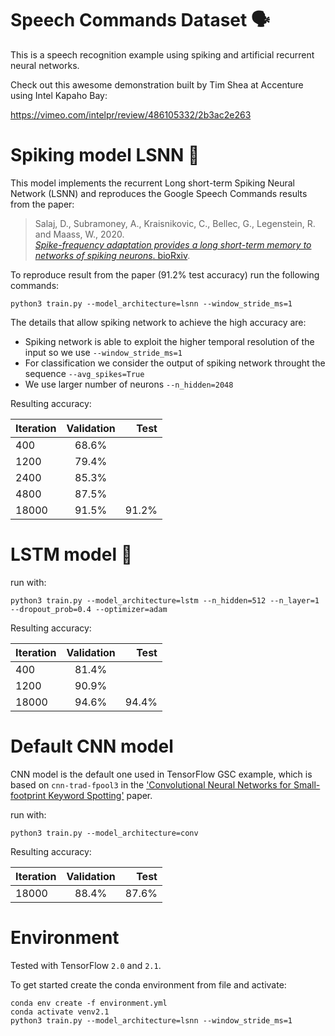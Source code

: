 # Speech Commands Dataset 🗣️

This is a speech recognition example using spiking and artificial recurrent neural networks.

Check out this awesome demonstration built by Tim Shea at Accenture using Intel Kapaho Bay:

  https://vimeo.com/intelpr/review/486105332/2b3ac2e263

# Spiking model LSNN 🧠

This model implements the recurrent Long short-term Spiking Neural Network (LSNN) and reproduces the Google Speech Commands results from the paper:

> Salaj, D., Subramoney, A., Kraisnikovic, C., Bellec, G., Legenstein, R. and Maass, W., 2020.  
> [*Spike-frequency adaptation provides a long short-term memory to networks of spiking neurons*. bioRxiv](https://www.biorxiv.org/content/10.1101/2020.05.11.081513v1.abstract).

To reproduce result from the paper (91.2% test accuracy) run the following commands:

    python3 train.py --model_architecture=lsnn --window_stride_ms=1

The details that allow spiking network to achieve the high accuracy are:

- Spiking network is able to exploit the higher temporal resolution of the input so we use `--window_stride_ms=1`
- For classification we consider the output of spiking network throught the sequence `--avg_spikes=True`
- We use larger number of neurons `--n_hidden=2048`

Resulting accuracy:

| Iteration     | Validation    | Test  |
| ------------- |:-------------:| -----:|
| 400           | 68.6%         |       |
| 1200          | 79.4%         |       |
| 2400          | 85.3%         |       |
| 4800          | 87.5%         |       |
| 18000         | 91.5%         | 91.2% |

# LSTM model 🤖

run with:

    python3 train.py --model_architecture=lstm --n_hidden=512 --n_layer=1 --dropout_prob=0.4 --optimizer=adam

Resulting accuracy:

| Iteration     | Validation    | Test  |
| ------------- |:-------------:| -----:|
| 400           | 81.4%         |       |
| 1200          | 90.9%         |       |
| 18000         | 94.6%         | 94.4% |

# Default CNN model

CNN model is the default one used in TensorFlow GSC example, which is based on
`cnn-trad-fpool3` in the ['Convolutional Neural Networks for Small-footprint Keyword Spotting'](http://www.isca-speech.org/archive/interspeech_2015/papers/i15_1478.pdf) paper.

run with:

    python3 train.py --model_architecture=conv

Resulting accuracy:

| Iteration     | Validation    | Test  |
| ------------- |:-------------:| -----:|
| 18000         | 88.4%         | 87.6% |

# Environment

Tested with TensorFlow `2.0` and `2.1`.

To get started create the conda environment from file and activate:

    conda env create -f environment.yml
    conda activate venv2.1
    python3 train.py --model_architecture=lsnn --window_stride_ms=1
